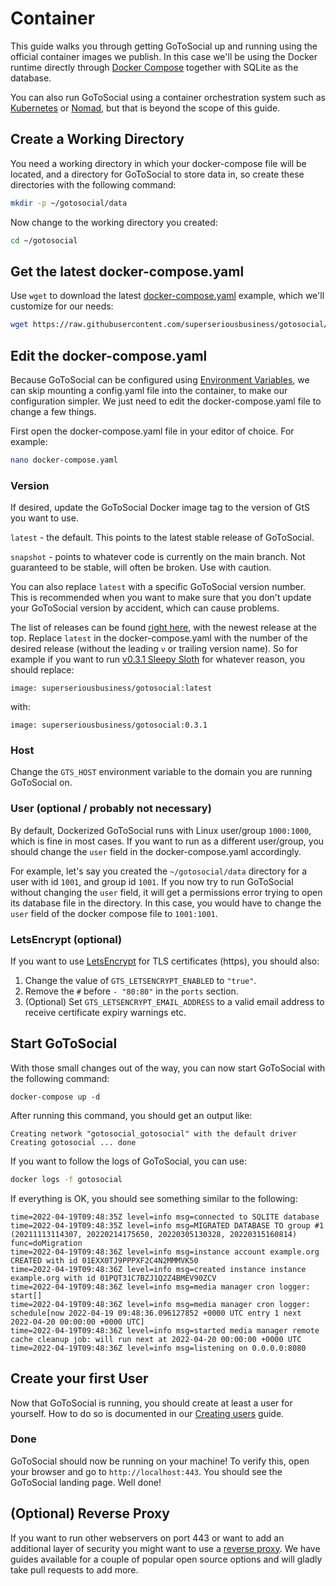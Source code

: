 # Container

This guide walks you through getting GoToSocial up and running using the official container images we publish. In this case we'll be using the Docker runtime directly through [Docker Compose](https://docs.docker.com/compose) together with SQLite as the database.

You can also run GoToSocial using a container orchestration system such as [Kubernetes](https://kubernetes.io/) or [Nomad](https://www.nomadproject.io/), but that is beyond the scope of this guide.

## Create a Working Directory

You need a working directory in which your docker-compose file will be located, and a directory for GoToSocial to store data in, so create these directories with the following command:

```bash
mkdir -p ~/gotosocial/data
```

Now change to the working directory you created:

```bash
cd ~/gotosocial
```

## Get the latest docker-compose.yaml

Use `wget` to download the latest [docker-compose.yaml](https://raw.githubusercontent.com/superseriousbusiness/gotosocial/main/example/docker-compose/docker-compose.yaml) example, which we'll customize for our needs:

```bash
wget https://raw.githubusercontent.com/superseriousbusiness/gotosocial/main/example/docker-compose/docker-compose.yaml
```

## Edit the docker-compose.yaml

Because GoToSocial can be configured using [Environment Variables](../../configuration/index.md#environment-variables), we can skip mounting a config.yaml file into the container, to make our configuration simpler. We just need to edit the docker-compose.yaml file to change a few things.

First open the docker-compose.yaml file in your editor of choice. For example:

```bash
nano docker-compose.yaml
```

### Version

If desired, update the GoToSocial Docker image tag to the version of GtS you want to use.

`latest`   - the default. This points to the latest stable release of GoToSocial.

`snapshot` - points to whatever code is currently on the main branch. Not guaranteed to be stable, will often be broken. Use with caution.

You can also replace `latest` with a specific GoToSocial version number. This is recommended when you want to make sure that you don't update your GoToSocial version by accident, which can cause problems.

The list of releases can be found [right here](https://github.com/superseriousbusiness/gotosocial/releases), with the newest release at the top. Replace `latest` in the docker-compose.yaml with the number of the desired release (without the leading `v` or trailing version name). So for example if you want to run [v0.3.1 Sleepy Sloth](https://github.com/superseriousbusiness/gotosocial/releases/tag/v0.3.1) for whatever reason, you should replace:

```text
image: superseriousbusiness/gotosocial:latest
```

with:

```text
image: superseriousbusiness/gotosocial:0.3.1
```

### Host

Change the `GTS_HOST` environment variable to the domain you are running GoToSocial on.

### User (optional / probably not necessary)

By default, Dockerized GoToSocial runs with Linux user/group `1000:1000`, which is fine in most cases. If you want to run as a different user/group, you should change the `user` field in the docker-compose.yaml accordingly.

For example, let's say you created the `~/gotosocial/data` directory for a user with id `1001`, and group id `1001`. If you now try to run GoToSocial without changing the `user` field, it will get a permissions error trying to open its database file in the directory. In this case, you would have to change the `user` field of the docker compose file to `1001:1001`.

### LetsEncrypt (optional)

If you want to use [LetsEncrypt](../../configuration/tls.md) for TLS certificates (https), you should also:

1. Change the value of `GTS_LETSENCRYPT_ENABLED` to `"true"`.
2. Remove the `#` before `- "80:80"` in the `ports` section.
3. (Optional) Set `GTS_LETSENCRYPT_EMAIL_ADDRESS` to a valid email address to receive certificate expiry warnings etc.

## Start GoToSocial

With those small changes out of the way, you can now start GoToSocial with the following command:

```shell
docker-compose up -d
```

After running this command, you should get an output like:

```text
Creating network "gotosocial_gotosocial" with the default driver
Creating gotosocial ... done
```

If you want to follow the logs of GoToSocial, you can use:

```bash
docker logs -f gotosocial
```

If everything is OK, you should see something similar to the following:

```text
time=2022-04-19T09:48:35Z level=info msg=connected to SQLITE database
time=2022-04-19T09:48:35Z level=info msg=MIGRATED DATABASE TO group #1 (20211113114307, 20220214175650, 20220305130328, 20220315160814) func=doMigration
time=2022-04-19T09:48:36Z level=info msg=instance account example.org CREATED with id 01EXX0TJ9PPPXF2C4N2MMMVK50
time=2022-04-19T09:48:36Z level=info msg=created instance instance example.org with id 01PQT31C7BZJ1Q2Z4BMEV90ZCV
time=2022-04-19T09:48:36Z level=info msg=media manager cron logger: start[]
time=2022-04-19T09:48:36Z level=info msg=media manager cron logger: schedule[now 2022-04-19 09:48:36.096127852 +0000 UTC entry 1 next 2022-04-20 00:00:00 +0000 UTC]
time=2022-04-19T09:48:36Z level=info msg=started media manager remote cache cleanup job: will run next at 2022-04-20 00:00:00 +0000 UTC
time=2022-04-19T09:48:36Z level=info msg=listening on 0.0.0.0:8080
```

## Create your first User

Now that GoToSocial is running, you should create at least a user for yourself. How to do so is documented in our [Creating users](../user_creation.md) guide.

### Done

GoToSocial should now be running on your machine! To verify this, open your browser and go to `http://localhost:443`. You should see the GoToSocial landing page. Well done!

## (Optional) Reverse Proxy

If you want to run other webservers on port 443 or want to add an additional layer of security you might want to use a [reverse proxy](../reverse_proxy/index.md). We have guides available for a couple of popular open source options and will gladly take pull requests to add more.
